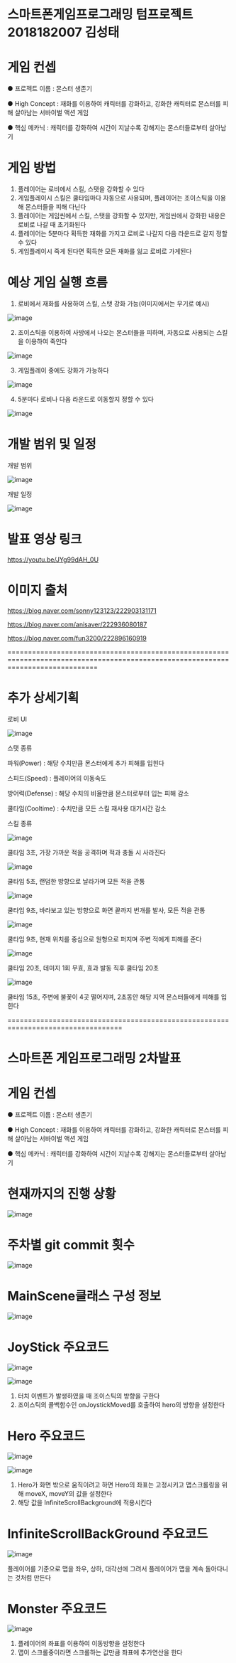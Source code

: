 # 스마트폰게임프로그래밍 텀프로젝트 2018182007 김성태

# 게임 컨셉
● 프로젝트 이름 : 몬스터 생존기 

● High Concept : 재화를 이용하여 캐릭터를 강화하고, 강화한 캐릭터로 몬스터를 피해 살아남는 서바이벌 액션 게임

● 핵심 메카닉 : 캐릭터를 강화하여 시간이 지날수록 강해지는 몬스터들로부터 살아남기 

# 게임 방법
1. 플레이어는 로비에서 스킬, 스탯을 강화할 수 있다
2. 게임플레이시 스킬은 쿨타임마다 자동으로 사용되며, 플레이어는 조이스틱을 이용해 몬스터들을 피해 다닌다
3. 플레이어는 게임씬에서 스킬, 스탯을 강화할 수 있지만, 게임씬에서 강화한 내용은 로비로 나갈 때 초기화된다
4. 플레이어는 5분마다 획득한 재화를 가지고 로비로 나갈지 다음 라운드로 갈지 정할 수 있다
5. 게임플레이시 죽게 된다면 획득한 모든 재화를 잃고 로비로 가게된다

# 예상 게임 실행 흐름
1. 로비에서 재화를 사용하여 스킬, 스탯 강화 가능(이미지에서는 무기로 예시)

![image](https://user-images.githubusercontent.com/84197808/229057101-7722e121-b522-44da-9911-3b5652e1be66.png)

2. 조이스틱을 이용하여 사방에서 나오는 몬스터들을 피하며, 자동으로 사용되는 스킬을 이용하여 죽인다

![image](https://user-images.githubusercontent.com/84197808/229052368-01488c3e-8411-4084-96d6-4bf521d7a8bf.png)

3. 게임플레이 중에도 강화가 가능하다

![image](https://user-images.githubusercontent.com/84197808/229054494-b3a0292f-5809-44da-8421-ef04e95ecbc1.png)

4. 5분마다 로비나 다음 라운드로 이동할지 정할 수 있다

![image](https://user-images.githubusercontent.com/84197808/229056911-81838465-58b4-4b8d-bfbf-a330d0f2a084.png)


# 개발 범위 및 일정
개발 범위

![image](https://user-images.githubusercontent.com/84197808/229061185-50174cb8-963e-4a42-a445-fb7346e44165.png)

개발 일정

![image](https://user-images.githubusercontent.com/84197808/229063267-0a0264cf-92ef-43a9-bb28-8b9cf065dda1.png)

# 발표 영상 링크 

https://youtu.be/JYg99dAH_0U

# 이미지 출처
https://blog.naver.com/sonny123123/222903131171

https://blog.naver.com/anisaver/222936080187

https://blog.naver.com/fun3200/222896160919

==================================================================================================================================

# 추가 상세기획
로비 UI

![image](https://user-images.githubusercontent.com/84197808/233760595-0dc8b7d7-a502-49d4-9a50-c5e409ca3305.png)


스탯 종류

파워(Power) : 해당 수치만큼 몬스터에게 추가 피해를 입힌다

스피드(Speed) : 플레이어의 이동속도

방어력(Defense) : 해당 수치의 비율만큼 몬스터로부터 입는 피해 감소

쿨타임(Cooltime) : 수치만큼 모든 스킬 재사용 대기시간 감소


스킬 종류

![image](https://user-images.githubusercontent.com/84197808/236837811-a573b8c5-ca10-4880-8df6-72e881f22caa.png)

쿨타임 3초, 가장 가까운 적을 공격하며 적과 충돌 시 사라진다

![image](https://user-images.githubusercontent.com/84197808/236838069-7cd86287-f72a-44cc-81d7-c0eee50066f6.png)

쿨타임 5초, 랜덤한 방향으로 날라가며 모든 적을 관통

![image](https://user-images.githubusercontent.com/84197808/236838201-8099a1fb-ebde-4a5f-a0d6-119af4c71762.png)

쿨타임 9초, 바라보고 있는 방향으로 화면 끝까지 번개를 발사, 모든 적을 관통

![image](https://user-images.githubusercontent.com/84197808/236838328-cdcee585-7b89-48bc-a121-3faed88e1bf5.png)

쿨타임 9초, 현재 위치를 중심으로 원형으로 퍼지며 주변 적에게 피해를 준다

![image](https://user-images.githubusercontent.com/84197808/236838523-6cba54dc-6c96-4f3e-9851-defec06d4c30.png)

쿨타임 20초, 데미지 1회 무효, 효과 발동 직후 쿨타임 20초

![image](https://user-images.githubusercontent.com/84197808/236838755-68435b48-e033-448b-991b-7c02cc73bf87.png)

쿨타임 15초, 주변에 불꽃이 4곳 떨어지며, 2초동안 해당 지역 몬스터들에게 피해를 입힌다

==================================================================================

# 스마트폰 게임프로그래밍 2차발표

# 게임 컨셉
● 프로젝트 이름 : 몬스터 생존기 

● High Concept : 재화를 이용하여 캐릭터를 강화하고, 강화한 캐릭터로 몬스터를 피해 살아남는 서바이벌 액션 게임

● 핵심 메카닉 : 캐릭터를 강화하여 시간이 지날수록 강해지는 몬스터들로부터 살아남기 

# 현재까지의 진행 상황

![image](https://user-images.githubusercontent.com/84197808/236854860-96438715-32cc-48a5-b780-a1f44fb94940.png)

# 주차별 git commit 횟수

![image](https://user-images.githubusercontent.com/84197808/236854959-0d7ff14c-9040-4a77-b3d3-a5bac351bab2.png)

# MainScene클래스 구성 정보

![image](https://user-images.githubusercontent.com/84197808/236855089-f5c6a85e-2c58-49d7-82d4-51e696512b90.png)

# JoyStick 주요코드

![image](https://user-images.githubusercontent.com/84197808/236855173-4e2c2f08-a8ba-4a33-b398-0d7d28c707a5.png)

![image](https://user-images.githubusercontent.com/84197808/236855242-76c34899-7257-452e-9956-a5ff2da38658.png)


1. 터치 이벤트가 발생하였을 때 조이스틱의 방향을 구한다
2. 조이스틱의 콜백함수인 onJoystickMoved를 호출하여 hero의 방향을 설정한다

# Hero 주요코드

![image](https://user-images.githubusercontent.com/84197808/236855453-a3bf1a98-d6da-437c-8581-31ebc712a98e.png)

![image](https://user-images.githubusercontent.com/84197808/236855480-e20b74bc-2050-4a06-98c9-8b99498bee20.png)

1. Hero가 화면 밖으로 움직이려고 하면 Hero의 좌표는 고정시키고 맵스크롤링을 위해 moveX, moveY의 값을 설정한다
2. 해당 값을 InfiniteScrollBackground에 적용시킨다

# InfiniteScrollBackGround 주요코드

![image](https://user-images.githubusercontent.com/84197808/236855833-1f045646-6a4c-4c36-ab9c-b4e630bfeec1.png)

플레이어를 기준으로 맵을 좌우, 상하, 대각선에 그려서 플레이어가 맵을 계속 돌아다니는 것처럼 만든다

# Monster 주요코드

![image](https://user-images.githubusercontent.com/84197808/236856061-edf1c065-9e4c-4fe7-8bc3-fdd1a021e833.png)

1. 플레이어의 좌표를 이용하여 이동방향을 설정한다
2. 맵이 스크롤중이라면 스크롤하는 값만큼 좌표에 추가연산을 한다
